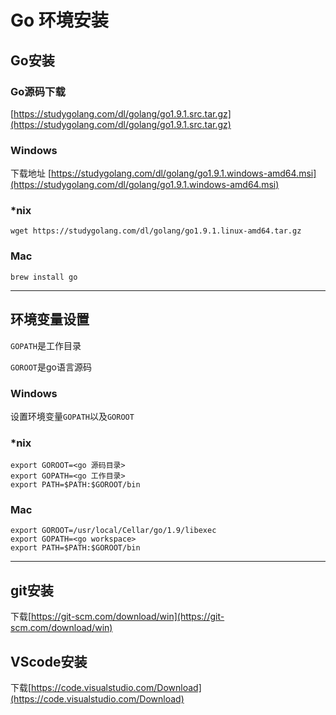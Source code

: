 # Go 环境安装

## Go安装

### Go源码下载

[https://studygolang.com/dl/golang/go1.9.1.src.tar.gz](https://studygolang.com/dl/golang/go1.9.1.src.tar.gz)

### Windows
下载地址
[https://studygolang.com/dl/golang/go1.9.1.windows-amd64.msi](https://studygolang.com/dl/golang/go1.9.1.windows-amd64.msi)

### *nix
```
wget https://studygolang.com/dl/golang/go1.9.1.linux-amd64.tar.gz
```

### Mac
```
brew install go
```

------------
## 环境变量设置
`GOPATH`是工作目录

`GOROOT`是go语言源码

### Windows
设置环境变量`GOPATH`以及`GOROOT`

### *nix
```
export GOROOT=<go 源码目录>
export GOPATH=<go 工作目录>
export PATH=$PATH:$GOROOT/bin
```

### Mac
```
export GOROOT=/usr/local/Cellar/go/1.9/libexec
export GOPATH=<go workspace>
export PATH=$PATH:$GOROOT/bin
```

-------------
## git安装
下载[https://git-scm.com/download/win](https://git-scm.com/download/win)

## VScode安装
下载[https://code.visualstudio.com/Download](https://code.visualstudio.com/Download)
